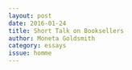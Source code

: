 ```yaml
---
layout: post 
date: 2016-01-24
title: Short Talk on Booksellers
author: Moneta Goldsmith
category: essays
issue: homme
---
```

